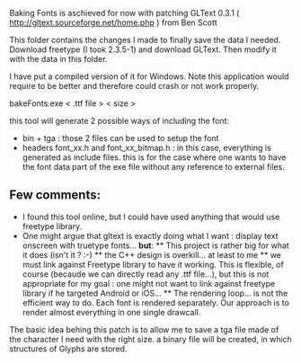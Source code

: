 Baking Fonts is aschieved for now with patching GLText 0.3.1 ( http://gltext.sourceforge.net/home.php ) from Ben Scott

This folder contains the changes I made to finally save the data I needed.
Download freetype (I took 2.3.5-1) and download GLText. Then modify it with the data in this folder.

I have put a compiled version of it for Windows. Note this application would require to be better and therefore could crash or not work properly.

bakeFonts.exe < .ttf file > < size >

this tool will generate 2 possible ways of including the font:
* bin + tga : those 2 files can be used to setup the font
* headers font_xx.h and font_xx_bitmap.h : in this case, everything is generated as include files. this is for the case where one wants to have the font data part of the exe file without any reference to external files.

Few comments:
------------
* I found this tool online, but I could have used anything that would use freetype library.
* One might argue that gltext is exactly doing what I want : display text onscreen with truetype fonts... **but**:
** This project is rather big for what it does (isn't it ? :-)
** the C++ design is overkill... at least to me
** we must link against Freetype library to have it working. This is flexible, of course (becaude we can directly read any .ttf file...), but this is not appropriate for my goal : one might not want to link against freetype library if he targeted Android or iOS...
** The rendering loop... is not the efficient way to do. Each font is rendered separately. Our approach is to render almost everything in one single drawcall.

The basic idea behing this patch is to allow me to save a tga file made of the character I need with the right size. a binary file will be created, in which structures of Glyphs are stored.
